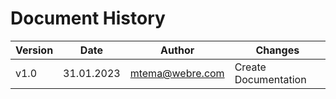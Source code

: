 # Document History

| Version  | Date           | Author               | Changes              |
|----------|----------------|----------------------|----------------------|
| v1.0     | 31.01.2023     | mtema@webre.com   | Create Documentation |